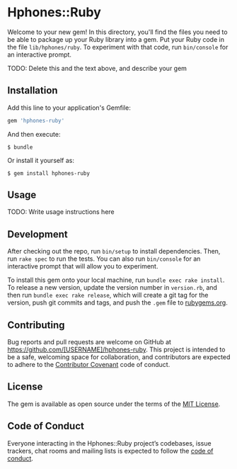 # Hphones::Ruby

Welcome to your new gem! In this directory, you'll find the files you need to be able to package up your Ruby library into a gem. Put your Ruby code in the file `lib/hphones/ruby`. To experiment with that code, run `bin/console` for an interactive prompt.

TODO: Delete this and the text above, and describe your gem

## Installation

Add this line to your application's Gemfile:

```ruby
gem 'hphones-ruby'
```

And then execute:

    $ bundle

Or install it yourself as:

    $ gem install hphones-ruby

## Usage

TODO: Write usage instructions here

## Development

After checking out the repo, run `bin/setup` to install dependencies. Then, run `rake spec` to run the tests. You can also run `bin/console` for an interactive prompt that will allow you to experiment.

To install this gem onto your local machine, run `bundle exec rake install`. To release a new version, update the version number in `version.rb`, and then run `bundle exec rake release`, which will create a git tag for the version, push git commits and tags, and push the `.gem` file to [rubygems.org](https://rubygems.org).

## Contributing

Bug reports and pull requests are welcome on GitHub at https://github.com/[USERNAME]/hphones-ruby. This project is intended to be a safe, welcoming space for collaboration, and contributors are expected to adhere to the [Contributor Covenant](http://contributor-covenant.org) code of conduct.

## License

The gem is available as open source under the terms of the [MIT License](https://opensource.org/licenses/MIT).

## Code of Conduct

Everyone interacting in the Hphones::Ruby project’s codebases, issue trackers, chat rooms and mailing lists is expected to follow the [code of conduct](https://github.com/[USERNAME]/hphones-ruby/blob/master/CODE_OF_CONDUCT.md).
